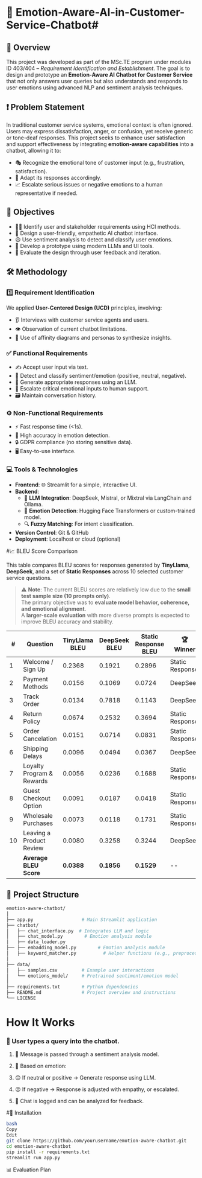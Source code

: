 # 🤖 Emotion-Aware-AI-in-Customer-Service-Chatbot# 

## 📘 Overview

This project was developed as part of the MSc.TE program under modules ID 403/404 – _Requirement Identification and Establishment_. The goal is to design and prototype an **Emotion-Aware AI Chatbot for Customer Service** that not only answers user queries but also understands and responds to user emotions using advanced NLP and sentiment analysis techniques.

## ❗ Problem Statement

In traditional customer service systems, emotional context is often ignored. Users may express dissatisfaction, anger, or confusion, yet receive generic or tone-deaf responses. This project seeks to enhance user satisfaction and support effectiveness by integrating **emotion-aware capabilities** into a chatbot, allowing it to:

- 🎭 Recognize the emotional tone of customer input (e.g., frustration, satisfaction).
- 🧠 Adapt its responses accordingly.
- 📈 Escalate serious issues or negative emotions to a human representative if needed.

## 🎯 Objectives

- 🧑‍💼 Identify user and stakeholder requirements using HCI methods.
- 💬 Design a user-friendly, empathetic AI chatbot interface.
- 😃 Use sentiment analysis to detect and classify user emotions.
- 🔧 Develop a prototype using modern LLMs and UI tools.
- 🧪 Evaluate the design through user feedback and iteration.

## 🛠️ Methodology

### 1️⃣ Requirement Identification

We applied **User-Centered Design (UCD)** principles, involving:

- 👂 Interviews with customer service agents and users.
- 👁️ Observation of current chatbot limitations.
- 🧩 Use of affinity diagrams and personas to synthesize insights.

### ✅ Functional Requirements

- ✍️ Accept user input via text.
- 🧠 Detect and classify sentiment/emotion (positive, neutral, negative).
- 🤖 Generate appropriate responses using an LLM.
- 🚨 Escalate critical emotional inputs to human support.
- 🗃️ Maintain conversation history.

### ⚙️ Non-Functional Requirements

- ⚡ Fast response time (<1s).
- 🎯 High accuracy in emotion detection.
- 🔒 GDPR compliance (no storing sensitive data).
- 🖥️ Easy-to-use interface.

### 💻 Tools & Technologies

- **Frontend**: 🌐 Streamlit for a simple, interactive UI.
- **Backend**:
  - 🧠 **LLM Integration**: DeepSeek, Mistral, or Mixtral via LangChain and Ollama.
  - 💬 **Emotion Detection**: Hugging Face Transformers or custom-trained model.
  - 🔍 **Fuzzy Matching**: For intent classification.
- **Version Control**: Git & GitHub
- **Deployment**: Localhost or cloud (optional)

#📈 BLEU Score Comparison

This table compares BLEU scores for responses generated by **TinyLlama**, **DeepSeek**, and a set of **Static Responses** across 10 selected customer service questions.

> ⚠️ **Note**: The current BLEU scores are relatively low due to the **small test sample size (10 prompts only)**.  
> The primary objective was to **evaluate model behavior, coherence, and emotional alignment**.  
> A **larger-scale evaluation** with more diverse prompts is expected to improve BLEU accuracy and stability.

| #   | Question                  | TinyLlama BLEU | DeepSeek BLEU | Static Response BLEU | 🏆 Winner       |
| --- | ------------------------- | -------------- | ------------- | -------------------- | --------------- |
| 1   | Welcome / Sign Up         | 0.2368         | 0.1921        | 0.2896               | Static Response |
| 2   | Payment Methods           | 0.0156         | 0.1069        | 0.0724               | DeepSeek        |
| 3   | Track Order               | 0.0134         | 0.7818        | 0.1143               | DeepSeek        |
| 4   | Return Policy             | 0.0674         | 0.2532        | 0.3694               | Static Response |
| 5   | Order Cancelation         | 0.0151         | 0.0714        | 0.0831               | Static Response |
| 6   | Shipping Delays           | 0.0096         | 0.0494        | 0.0367               | DeepSeek        |
| 7   | Loyalty Program & Rewards | 0.0056         | 0.0236        | 0.1688               | Static Response |
| 8   | Guest Checkout Option     | 0.0091         | 0.0187        | 0.0418               | Static Response |
| 9   | Wholesale Purchases       | 0.0073         | 0.0118        | 0.1731               | Static Response |
| 10  | Leaving a Product Review  | 0.0080         | 0.3258        | 0.3244               | DeepSeek        |
|     | **Average BLEU Score**    | **0.0388**     | **0.1856**    | **0.1529**           | --              |

## 📁 Project Structure

```bash
emotion-aware-chatbot/
│
├── app.py                  # Main Streamlit application
├── chatbot/
│   ├── chat_interface.py  # Integrates LLM and logic
│   ├── chat_model.py        # Emotion analysis module
│   ├── data_loader.py
├── ├── embadding_model.py        # Emotion analysis module
│   ├── keyword_matcher.py          # Helper functions (e.g., preprocessing)
│
├── data/
│   ├── samples.csv         # Example user interactions
│   └── emotions_model/     # Pretrained sentiment/emotion model
│
├── requirements.txt        # Python dependencies
├── README.md               # Project overview and instructions
└── LICENSE

```

# How It Works

### 👤 User types a query into the chatbot.

1. 🧠 Message is passed through a sentiment analysis model.

2. 🎯 Based on emotion:

3. 😊 If neutral or positive → Generate response using LLM.

4. 😠 If negative → Response is adjusted with empathy, or escalated.

5. 📝 Chat is logged and can be analyzed for feedback.

#🚀 Installation

```bash
bash
Copy
Edit
git clone https://github.com/yourusername/emotion-aware-chatbot.git
cd emotion-aware-chatbot
pip install -r requirements.txt
streamlit run app.py
```

📊 Evaluation Plan
